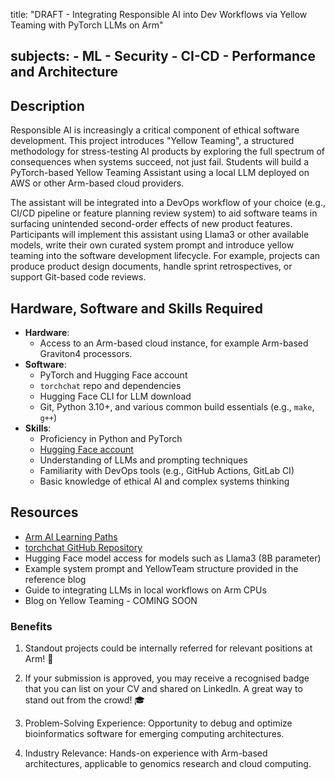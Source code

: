 title: "DRAFT - Integrating Responsible AI into Dev Workflows via Yellow Teaming with PyTorch LLMs on Arm"

subjects:
    - ML
    - Security
    - CI-CD
    - Performance and Architecture
---

## Description

Responsible AI is increasingly a critical component of ethical software development. This project introduces "Yellow Teaming", a structured methodology for stress-testing AI products by exploring the full spectrum of consequences when systems succeed, not just fail. Students will build a PyTorch-based Yellow Teaming Assistant using a local LLM deployed on AWS or other Arm-based cloud providers.

The assistant will be integrated into a DevOps workflow of your choice (e.g., CI/CD pipeline or feature planning review system) to aid software teams in surfacing unintended second-order effects of new product features. Participants will implement this assistant using Llama3 or other available models, write their own curated system prompt and introduce yellow teaming into the software development lifecycle. For example, projects can produce product design documents, handle sprint retrospectives, or support Git-based code reviews.

## Hardware, Software and Skills Required

- **Hardware**:
  - Access to an Arm-based cloud instance, for example Arm-based Graviton4 processors.
- **Software**:
  - PyTorch and Hugging Face account
  - `torchchat` repo and dependencies
  - Hugging Face CLI for LLM download
  - Git, Python 3.10+, and various common build essentials (e.g., `make`, `g++`)
- **Skills**:
  - Proficiency in Python and PyTorch
  - [Hugging Face account](https://huggingface.co/)
  - Understanding of LLMs and prompting techniques
  - Familiarity with DevOps tools (e.g., GitHub Actions, GitLab CI)
  - Basic knowledge of ethical AI and complex systems thinking

## Resources 

- [Arm AI Learning Paths](https://learn.arm.com/tag/ml)
- [torchchat GitHub Repository](https://github.com/pytorch/torchchat)
- Hugging Face model access for models such as Llama3 (8B parameter)
- Example system prompt and YellowTeam structure provided in the reference blog
- Guide to integrating LLMs in local workflows on Arm CPUs
- Blog on Yellow Teaming - COMING SOON

### Benefits

1. Standout projects could be internally referred for relevant positions at Arm! :page_with_curl:

2. If your submission is approved, you may receive a recognised badge that you can list on your CV and shared on LinkedIn. A great way to stand out from the crowd! :mortar_board:

3. Problem-Solving Experience: Opportunity to debug and optimize bioinformatics software for emerging computing architectures.

4. Industry Relevance: Hands-on experience with Arm-based architectures, applicable to genomics research and cloud computing.  
